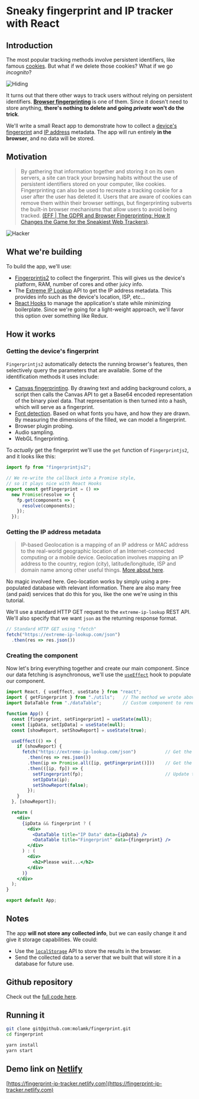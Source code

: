 # Sneaky fingerprint and IP tracker with React

## Introduction

The most popular tracking methods involve persistent identifiers, like famous [cookies](https://en.wikipedia.org/wiki/HTTP_cookie). But what if we delete those cookies? What if we go *incognito*?

![Hiding](https://media.giphy.com/media/3ohs7KViF6rA4aan5u/giphy.gif)

It turns out that there other ways to track users without relying on persistent identifiers. [**Browser fingerprinting**](https://en.wikipedia.org/wiki/Device_fingerprint) is one of them. Since it doesn't need to store anything, **there's nothing to delete and going *private* won't do the trick**.

We'll write a small React app to demonstrate how to collect a [device's fingerprint](https://en.wikipedia.org/wiki/Device_fingerprint) and [IP address](https://en.wikipedia.org/wiki/IP_address) metadata. The app will run entirely **in the browser**, and no data will be stored.

## Motivation

> By gathering that information together and storing it on its own servers, a site can track your browsing habits without the use of persistent identifiers stored on your computer, like cookies. Fingerprinting can also be used to recreate a tracking cookie for a user after the user has deleted it. Users that are aware of cookies can remove them within their browser settings, but fingerprinting subverts the built-in browser mechanisms that allow users to avoid being tracked. [(EFF | The GDPR and Browser Fingerprinting: How It Changes the Game for the Sneakiest Web Trackers)](https://www.eff.org/deeplinks/2018/06/gdpr-and-browser-fingerprinting-how-it-changes-game-sneakiest-web-trackers).

![Hacker](https://media.giphy.com/media/YQitE4YNQNahy/giphy.gif)

## What we're building

To build the app, we'll use:

- [Fingerprintjs2](https://github.com/Valve/fingerprintjs2) to collect the fingerprint. This will gives us the device's platform, RAM, number of cores and other juicy info.
- The [Extreme IP Lookup](https://extreme-ip-lookup.com/) API to get the IP address metadata. This provides info such as the device's location, ISP, etc...
- [React Hooks](https://reactjs.org/docs/hooks-overview.html) to manage the application's state while minimizing boilerplate. Since we're going for a light-weight approach, we'll favor this option over something like Redux.

## How it works

### Getting the device's fingerprint

`Fingerprintjs2` automatically detects the running browser's features, then selectively query the parameters that are available. Some of the identification methods it uses include:

- [Canvas fingerprinting](https://en.wikipedia.org/wiki/Canvas_fingerprinting). By drawing text and adding background colors, a script then calls the Canvas API to get a Base64 encoded representation of the binary pixel data. That representation is then turned into a hash, which will serve as a fingerprint.
- [Font detection](https://browserleaks.com/fonts). Based on what fonts you have, and how they are drawn. By measuring the dimensions of the filled, we can model a fingerprint.
- Browser plugin probing.
- Audio sampling.
- WebGL fingerprinting.

To *actually* get the fingerprint we'll use the `get` function of `Fingerprintjs2`, and it looks like this:

```js
import fp from "fingerprintjs2";

// We re-write the callback into a Promise style,
// so it plays nice with React Hooks
export const getFingerprint = () =>
  new Promise(resolve => {
    fp.get(components => {
      resolve(components);
    });
  });

```

### Getting the IP address metadata

>IP-based Geolocation is a mapping of an IP address or MAC address to the real-world geographic location of an Internet-connected computing or a mobile device. Geolocation involves mapping an IP address to the country, region (city), latitude/longitude, ISP and domain name among other useful things. [More about here](https://www.iplocation.net/).

No magic involved here. Geo-location works by simply using a pre-populated database with relevant information. There are also many free (and paid) services that do this for you, like the one we're using in this tutorial.

We'll use a standard HTTP GET request to the `extreme-ip-lookup` REST API. We'll also specify that we want `json` as the returning response format.

```js
// Standard HTTP GET using "fetch"
fetch("https://extreme-ip-lookup.com/json")
  .then(res => res.json())
```

### Creating the component

Now let's bring everything together and create our main component. Since our data fetching is asynchronous, we'll use the [`useEffect`](https://reactjs.org/docs/hooks-effect.html) hook to populate our component.

```jsx
import React, { useEffect, useState } from "react";
import { getFingerprint } from "./utils";   // The method we wrote above
import DataTable from "./dataTable";        // Custom component to render our data

function App() {
  const [fingerprint, setFingerprint] = useState(null);
  const [ipData, setIpData] = useState(null);
  const [showReport, setShowReport] = useState(true);

  useEffect(() => {
    if (showReport) {
      fetch("https://extreme-ip-lookup.com/json")           // Get the IP data
        .then(res => res.json())
        .then(ip => Promise.all([ip, getFingerprint()]))    // Get the fingerprint
        .then(([ip, fp]) => {
          setFingerprint(fp);                               // Update the state
          setIpData(ip);
          setShowReport(false);
        });
    }
  }, [showReport]);

  return (
    <div>
      {ipData && fingerprint ? (
        <div>
          <DataTable title="IP Data" data={ipData} />
          <DataTable title="Fingerprint" data={fingerprint} />
        </div>
      ) : (
        <div>
          <h2>Please wait...</h2>
        </div>
      )}
    </div>
  );
}

export default App;
```

## Notes

The app **will not store any collected info**, but we can easily change it and give it storage capabilities. We could:

- Use the [`localStorage`](https://developer.mozilla.org/en-US/docs/Web/API/Window/localStorage) API to store the results in the browser.
- Send the collected data to a server that we built that will store it in a database for future use.

## Github repository

Check out the [full code here](https://github.com/molamk/fingerprint).

## Running it

```bash
git clone git@github.com:molamk/fingerprint.git
cd fingerprint

yarn install
yarn start
```

## Demo link on [Netlify](https://www.netlify.com)

[https://fingerprint-ip-tracker.netlify.com](https://fingerprint-ip-tracker.netlify.com)